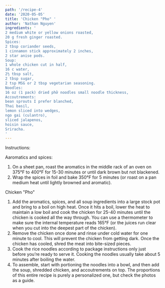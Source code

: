 ```yaml
---
path: '/recipe-4'
date: '2020-05-05'
title: 'Chicken "Pho" '
author: 'Nathan Nguyen'
ingredients: '
2 medium white or yellow onions roasted,
20 g fresh ginger roasted.
Spices:
2 tbsp coriander seeds,
1 cinnamon stick approximately 2 inches,
2 star anise pods.
Soup:
1 whole chicken cut in half,
16 c water,
2½ tbsp salt,
2 tbsp sugar,
2 tsp MSG or 2 tbsp vegetarian seasoning.
Noodles:
16 oz (1 pack) dried phở noodles small noodle thickness,
Accoutrements:
bean sprouts I prefer blanched,
Thai basil,
lemon sliced into wedges,
ngo gai (culantro),
sliced jalapenos,
hoisin sauce,
Sriracha.
'
---
```


Instructions:

Aaromatics and spices:
1. On a sheet pan, roast the aromatics in the middle rack of an oven on 375°F to 400°F for 15-30 minutes or until dark brown but not blackened.
2. Wrap the spices in foil and bake 350°F for 5 minutes (or roast on a pan medium heat until lightly browned and aromatic).

Chicken "Pho"
1. Add the aromatics, spices, and all soup ingredients into a large stock pot and bring to a boil on high heat. Once it hits a boil, lower the heat to maintain a low boil and cook the chicken for 25-40 minutes until the chicken is cooked all the way through. You can use a thermometer to make sure the internal temperature reads 165°F (or the juices run clear when you cut into the deepest part of the chicken).
2. Remove the chicken once done and rinse under cold water for one minute to cool. This will prevent the chicken from getting dark. Once the chicken has cooled, shred the meat into bite-sized pieces.
3. Cook the rice noodles according to package instructions only just before you’re ready to serve it. Cooking the noodles usually take about 5 minutes after boiling the water.
4. To assemble, start with portioning the noodles into a bowl, and then add the soup, shredded chicken, and accoutrements on top. The proportions of this entire recipe is purely a personalized one, but check the photos as a guide.
